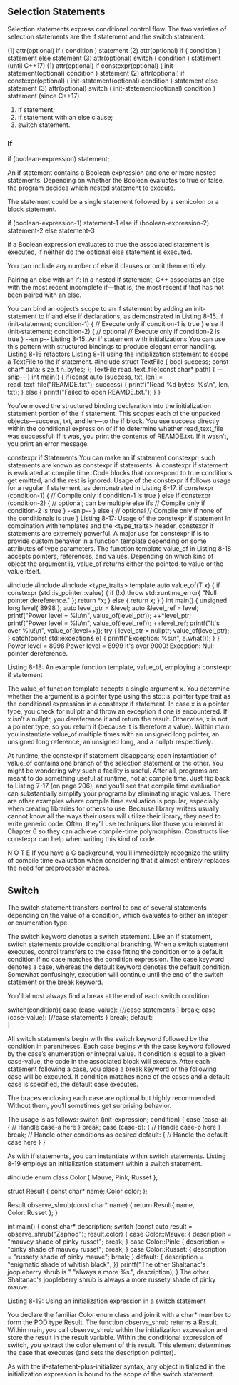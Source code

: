 ## Selection Statements
Selection statements express conditional control flow. The two varieties of
selection statements are the if statement and the switch statement.


(1) attr(optional) if ( condition ) statement
(2) attr(optional) if ( condition ) statement else statement
(3) attr(optional) switch ( condition ) statement
	(until C++17)
(1) attr(optional) if constexpr(optional) ( init-statement(optional) condition ) statement
(2) attr(optional) if constexpr(optional) ( init-statement(optional) condition ) statement else statement
(3) attr(optional) switch ( init-statement(optional) condition ) statement
	(since C++17)
1) if statement;
2) if statement with an else clause;
3) switch statement.


### If
if (boolean-expression) statement;

An if statement contains a Boolean expression and one or more nested statements. Depending on whether the Boolean evaluates to true or false, the program decides which nested statement to execute.

The statement could be a single statement followed by a semicolon or a block statement.

if (boolean-expression-1) statement-1
else if (boolean-expression-2) statement-2
else statement-3

if a Boolean expression evaluates to true the associated statement is executed, if neither do the optional else statement is executed.

You can include any number of else if clauses or omit them entirely.

Pairing an else with an if: In a nested if statement, C++ associates an else with
the most recent incomplete if—that is, the most recent if that has not been paired
with an else.

You can bind an object’s scope to an if statement by adding an init-statement
to if and else if declarations, as demonstrated in Listing 8-15.
if (init-statement; condition-1) {
// Execute only if condition-1 is true
} else if (init-statement; condition-2) { // optional
// Execute only if condition-2 is true
}
--snip--
Listing 8-15: An if statement with initializations
You can use this pattern with structured bindings to produce elegant
error handling. Listing 8-16 refactors Listing 8-11 using the initialization
statement to scope a TextFile to the if statement.
#include <cstdio>
struct TextFile {
bool success;
const char* data;
size_t n_bytes;
};
TextFile read_text_file(const char* path) {
--snip--
}
int main() {
if(const auto [success, txt, len] = read_text_file("REAMDE.txt"); success)
{
printf("Read %d bytes: %s\n", len, txt);
} else {
printf("Failed to open REAMDE.txt.");
}
}

You’ve moved the structured binding declaration into the initialization statement portion of the if statement. This scopes each of the unpacked objects—success, txt, and len—to the if block. You use success directly within the conditional expression of if to determine whether read_text_file was successful. If it was, you print the contents of REAMDE.txt. If it wasn’t, you print an error message.




constexpr if Statements
You can make an if statement constexpr; such statements are known as
constexpr if statements. A constexpr if statement is evaluated at compile
time. Code blocks that correspond to true conditions get emitted, and the
rest is ignored.
Usage of the constexpr if follows usage for a regular if statement, as
demonstrated in Listing 8-17.
if constexpr (condition-1) {
// Compile only if condition-1 is true
} else if constexpr (condition-2) { // optional; can be multiple else ifs
// Compile only if condition-2 is true
}
--snip--
} else { // optional
// Compile only if none of the conditionals is true
}
Listing 8-17: Usage of the constexpr if statement
In combination with templates and the <type_traits> header, constexpr if
statements are extremely powerful. A major use for constexpr if is to provide
custom behavior in a function template depending on some attributes of
type parameters.
The function template value_of in Listing 8-18 accepts pointers, references, and values. Depending on which kind of object the argument is,
value_of returns either the pointed-to value or the value itself.

#include <cstdio>
#include <stdexcept>
#include <type_traits>
template <typename T>
auto value_of(T x) {
if constexpr (std::is_pointer<T>::value) {
if (!x) throw std::runtime_error{ "Null pointer dereference." };
return *x;
} else {
return x;
}
}
int main() {
unsigned long level{ 8998 };
auto level_ptr = &level;
auto &level_ref = level;
printf("Power level = %lu\n", value_of(level_ptr));
++*level_ptr;
printf("Power level = %lu\n", value_of(level_ref));
++level_ref;
printf("It's over %lu!\n", value_of(level++));
try {
level_ptr = nullptr;
value_of(level_ptr);
} catch(const std::exception& e) {
printf("Exception: %s\n", e.what());
}
}
Power level = 8998
Power level = 8999
It's over 9000!
Exception: Null pointer dereference.

Listing 8-18: An example function template, value_of, employing a constexpr if statement

The value_of function template accepts a single argument x. You determine whether the argument is a pointer type using the std::is_pointer<T>
type trait as the conditional expression in a constexpr if statement. In case
x is a pointer type, you check for nullptr and throw an exception if one is
encountered. If x isn’t a nullptr, you dereference it and return the result.
Otherwise, x is not a pointer type, so you return it (because it is therefore a
value).
Within main, you instantiate value_of multiple times with an unsigned long
pointer, an unsigned long reference, an unsigned long, and a nullptr respectively.

At runtime, the constexpr if statement disappears; each instantiation
of value_of contains one branch of the selection statement or the other. You
might be wondering why such a facility is useful. After all, programs are
meant to do something useful at runtime, not at compile time. Just flip back
to Listing 7-17 (on page 206), and you’ll see that compile time evaluation
can substantially simplify your programs by eliminating magic values.
There are other examples where compile time evaluation is popular,
especially when creating libraries for others to use. Because library writers
usually cannot know all the ways their users will utilize their library, they
need to write generic code. Often, they’ll use techniques like those you
learned in Chapter 6 so they can achieve compile-time polymorphism.
Constructs like constexpr can help when writing this kind of code.

N O T E
If you have a C background, you’ll immediately recognize the utility of compile time
evaluation when considering that it almost entirely replaces the need for preprocessor
macros.















## Switch
The switch statement transfers control to one of several statements depending on the value of a condition, which evaluates to either an integer or enumeration type.

The switch keyword denotes a switch statement.
Like an if statement, switch statements provide conditional branching. When a switch statement executes, control transfers to the case fitting the condition or to a default condition if no case matches the condition expression. The case
keyword denotes a case, whereas the default keyword denotes the default
condition.
Somewhat confusingly, execution will continue until the end of the switch statement or the break keyword.



You’ll almost always find a break at
the end of each switch condition.


switch(condition){
  case (case-value):
    {//case statements }
    break;
  case (case-value):
    {//case statements }
    break;
  default:  
}

All switch statements begin with the switch keyword followed by the condition in parentheses. Each case begins with the case keyword followed by the case’s enumeration or integral value. If condition is equal to a given case-value, the code in the associated block will execute. After each statement following a case, you place a break keyword or the following case will be executed. If condition matches none of the cases and a default case is specified, the default case executes.

The braces enclosing each case are optional but highly recommended. Without them,
you’ll sometimes get surprising behavior.


The usage is as follows:
switch (init-expression; condition) {
case (case-a): {
// Handle case-a here
} break;
case (case-b): {
// Handle case-b here
} break;
// Handle other conditions as desired
default: {
// Handle the default case here
}
}

As with if statements, you can instantiate within switch statements.
Listing 8-19 employs an initialization statement within a switch statement.

#include <cstdio>
enum class Color {
Mauve,
Pink,
Russet
};

struct Result {
const char* name;
Color color;
};

Result observe_shrub(const char* name) {
return Result{ name, Color::Russet };
}

int main() {
const char* description;
switch (const auto result = observe_shrub("Zaphod"); result.color) {
case Color::Mauve: {
description = "mauvey shade of pinky russet";
break;
} case Color::Pink: {
description = "pinky shade of mauvey russet";
break;
} case Color::Russet: {
description = "russety shade of pinky mauve";
break;
} default: {
description = "enigmatic shade of whitish black";
}}
printf("The other Shaltanac's joopleberry shrub is "
"always a more %s.", description);
}
The other Shaltanac's joopleberry shrub is always a more russety shade of
pinky mauve.

Listing 8-19: Using an initialization expression in a switch statement

You declare the familiar Color enum class and join it with a char*
member to form the POD type Result. The function observe_shrub
returns a Result. Within main, you call observe_shrub within the initialization expression and store the result in the result variable. Within
the conditional expression of switch, you extract the color element of this
result. This element determines the case that executes (and sets the
description pointer).

As with the if-statement-plus-initializer syntax, any object initialized in
the initialization expression is bound to the scope of the switch statement.
